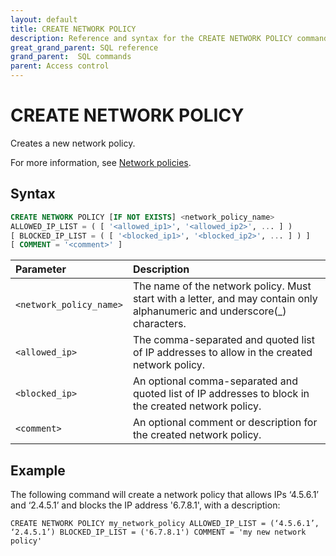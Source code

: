 ```yaml
---
layout: default
title: CREATE NETWORK POLICY
description: Reference and syntax for the CREATE NETWORK POLICY command.
great_grand_parent: SQL reference
grand_parent:  SQL commands
parent: Access control
---
```


# CREATE NETWORK POLICY
Creates a new network policy.

For more information, see [Network policies](../../../Guides/managing-your-organization/network-policies.md).

## Syntax

```sql
CREATE NETWORK POLICY [IF NOT EXISTS] <network_policy_name>
ALLOWED_IP_LIST = ( [ '<allowed_ip1>', '<allowed_ip2>', ... ] )
[ BLOCKED_IP_LIST = ( [ '<blocked_ip1>', '<blocked_ip2>', ... ] ) ]
[ COMMENT = '<comment>' ]
```

| Parameter  | Description |
| :--------- | :---------- |
| `<network_policy_name>`                              | The name of the network policy. Must start with a letter, and may contain only alphanumeric and underscore(_) characters.   |
| `<allowed_ip>`                      | The comma-separated and quoted list of IP addresses to allow in the created network policy.  |         
| `<blocked_ip>` | An optional comma-separated and quoted list of IP addresses to block in the created network policy.  |
| `<comment>` | An optional comment or description for the created network policy. | 

## Example

The following command will create a network policy that allows IPs ‘4.5.6.1’ and ‘2.4.5.1’ and blocks the IP address '6.7.8.1', with a description: 

```CREATE NETWORK POLICY my_network_policy ALLOWED_IP_LIST = (‘4.5.6.1’, ‘2.4.5.1’) BLOCKED_IP_LIST = ('6.7.8.1') COMMENT = 'my new network policy'```
